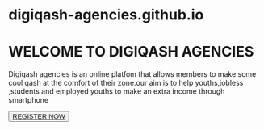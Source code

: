 # digiqash-agencies.github.io
<!DOCTYPE HTML>
<Html>
  <Head>
  <Title>WELCOME TO DIGIQASH AGENCIES</Title>
    <Meta charset=ÜTF-8">
    <meta name="viewport" content="width=device-width,initial=1.0>
      <style>
      .banner{
      background-size:cover;
      height:300px;
      width:100%;
      position:relative;
      }
      .banner.overlay{
      background-color:rgba(0,0,0,0.5);
      height:100%;
      width:100%;
      position:absolute;
      top:0;
      left:0;
      display:flex;
      flex-direction:column;
      justify-content:center;
      align-items:center;
      color:#fff;
      text-align:center;
      }
      .banner.overlay h1{
      font-size:3rem;
      margin:0;
      }
      .banner.overlay p{
      font-size:1.5rem;
      margin:0;
      }
      .banner.overlay button{
      background-color:#ff0000;
      color:#fff;
      padding:10px;
      border:none;
      border-radius;5px;
      font-size:1.2rem;
      margin-top:20px;
      cursor:pointer;
      }
      .banner.overlay button:hover{
      background-color:#cc0000;
      }
      </style>
      </head>
      <body>
      <div class="banner">
      <div class=överlay">
      <h1>WELCOME TO DIGIQASH AGENCIES</h1>
      <P>Digiqash agencies is an online platfom that allows members to make some cool qash at the comfort of their zone.our aim is to help youths,jobless ,students and employed youths to make an extra income through smartphone</P>
      <a 
        href="https://qashhub.com/register.php?ref=Savieh" target="_blank">
        <button>REGISTER NOW</botton>
        </a>
      </div>
  </body>
</Html>

